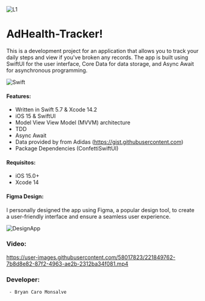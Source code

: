 ![L1](https://user-images.githubusercontent.com/58017823/221840507-28fea112-9898-4e8d-9ad5-28b14809820d.png)

# AdHealth-Tracker!


This is a development project for an application that allows you to track your daily steps and view if you've broken any records. The app is built using SwiftUI for the user interface, Core Data for data storage, and Async Await for asynchronous programming.

![Swift](https://img.shields.io/badge/Swift-UI-blue.svg)

#### Features:

- Written in Swift 5.7 & Xcode 14.2
- iOS 15 & SwiftUI
- Model View View Model (MVVM) architecture
- TDD
- Async Await
- Data provided by from Adidas (https://gist.githubusercontent.com)
- Package Dependencies (ConfettiSwiftUI)

#### Requisitos: 

- iOS 15.0+
- Xcode 14

#### Figma Design: 

I personally designed the app using Figma, a popular design tool, to create a user-friendly interface and ensure a seamless user experience.

![DesignApp](https://user-images.githubusercontent.com/58017823/221840590-9f40eef0-84cf-4201-b200-3a9df8a187a9.png)

### Video:
https://user-images.githubusercontent.com/58017823/221849762-7b8d8e82-87f2-4963-ae2b-2312ba34f081.mp4



### Developer: 
     - Bryan Caro Monsalve

